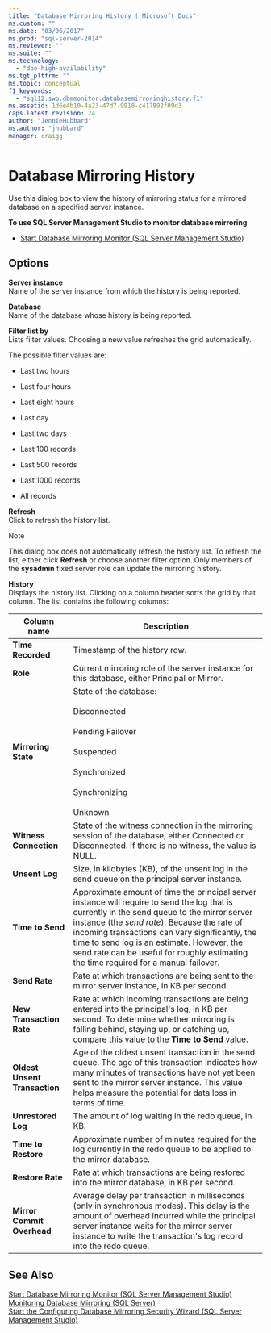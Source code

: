 ```yaml
---
title: "Database Mirroring History | Microsoft Docs"
ms.custom: ""
ms.date: "03/06/2017"
ms.prod: "sql-server-2014"
ms.reviewer: ""
ms.suite: ""
ms.technology: 
  - "dbe-high-availability"
ms.tgt_pltfrm: ""
ms.topic: conceptual
f1_keywords: 
  - "sql12.swb.dbmmonitor.databasemirroringhistory.f1"
ms.assetid: 1d6e4b10-4a23-47d7-9918-c417992f09d3
caps.latest.revision: 24
author: "JennieHubbard"
ms.author: "jhubbard"
manager: craigg
---
```

# Database Mirroring History
  Use this dialog box to view the history of mirroring status for a mirrored database on a specified server instance.  
  
 **To use SQL Server Management Studio to monitor database mirroring**  
  
-   [Start Database Mirroring Monitor &#40;SQL Server Management Studio&#41;](../database-mirroring/start-database-mirroring-monitor-sql-server-management-studio.md)  
  
## Options  
 **Server instance**  
 Name of the server instance from which the history is being reported.  
  
 **Database**  
 Name of the database whose history is being reported.  
  
 **Filter list by**  
 Lists filter values. Choosing a new value refreshes the grid automatically.  
  
 The possible filter values are:  
  
-   Last two hours  
  
-   Last four hours  
  
-   Last eight hours  
  
-   Last day  
  
-   Last two days  
  
-   Last 100 records  
  
-   Last 500 records  
  
-   Last 1000 records  
  
-   All records  
  
 **Refresh**  
 Click to refresh the history list.  
  
> [!NOTE]  
>  This dialog box does not automatically refresh the history list. To refresh the list, either click **Refresh** or choose another filter option. Only members of the **sysadmin** fixed server role can update the mirroring history.  
  
 **History**  
 Displays the history list. Clicking on a column header sorts the grid by that column. The list contains the following columns:  
  
|Column name|Description|  
|-----------------|-----------------|  
|**Time Recorded**|Timestamp of the history row.|  
|**Role**|Current mirroring role of the server instance for this database, either Principal or Mirror.|  
|**Mirroring State**|State of the database:<br /><br /> Disconnected<br /><br /> Pending Failover<br /><br /> Suspended<br /><br /> Synchronized<br /><br /> Synchronizing<br /><br /> Unknown|  
|**Witness Connection**|State of the witness connection in the mirroring session of the database, either Connected or Disconnected. If there is no witness, the value is NULL.|  
|**Unsent Log**|Size, in kilobytes (KB), of the unsent log in the send queue on the principal server instance.|  
|**Time to Send**|Approximate amount of time the principal server instance will require to send the log that is currently in the send queue to the mirror server instance (the *send rate*). Because the rate of incoming transactions can vary significantly, the time to send log is an estimate. However, the send rate can be useful for roughly estimating the time required for a manual failover.|  
|**Send Rate**|Rate at which transactions are being sent to the mirror server instance, in KB per second.|  
|**New Transaction Rate**|Rate at which incoming transactions are being entered into the principal's log, in KB per second. To determine whether mirroring is falling behind, staying up, or catching up, compare this value to the **Time to Send** value.|  
|**Oldest Unsent Transaction**|Age of the oldest unsent transaction in the send queue. The age of this transaction indicates how many minutes of transactions have not yet been sent to the mirror server instance. This value helps measure the potential for data loss in terms of time.|  
|**Unrestored Log**|The amount of log waiting in the redo queue, in KB.|  
|**Time to Restore**|Approximate number of minutes required for the log currently in the redo queue to be applied to the mirror database.|  
|**Restore Rate**|Rate at which transactions are being restored into the mirror database, in KB per second.|  
|**Mirror Commit Overhead**|Average delay per transaction in milliseconds (only in synchronous modes). This delay is the amount of overhead incurred while the principal server instance waits for the mirror server instance to write the transaction's log record into the redo queue.|  
  
## See Also  
 [Start Database Mirroring Monitor &#40;SQL Server Management Studio&#41;](../database-mirroring/start-database-mirroring-monitor-sql-server-management-studio.md)   
 [Monitoring Database Mirroring &#40;SQL Server&#41;](database-mirroring-sql-server.md)   
 [Start the Configuring Database Mirroring Security Wizard &#40;SQL Server Management Studio&#41;](start-the-configuring-database-mirroring-security-wizard.md)  
  
  